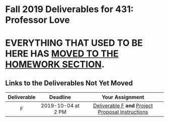 # Fall 2019 Deliverables for 431: Professor Love

# EVERYTHING THAT USED TO BE HERE HAS [MOVED TO THE HOMEWORK SECTION](https://github.com/THOMASELOVE/2019-431/tree/master/HOMEWORK).

## Links to the Deliverables Not Yet Moved

Deliverable | Deadline | Your Assignment 
:----------: | :----------: | :----------------: 
F | 2019-10-04 at 2 PM | [Deliverable F](https://github.com/THOMASELOVE/2019-431/tree/master/DELIVERABLES/F) **and** [Project Proposal Instructions](https://github.com/THOMASELOVE/2019-431/tree/master/PROJECT/PROPOSAL)  

